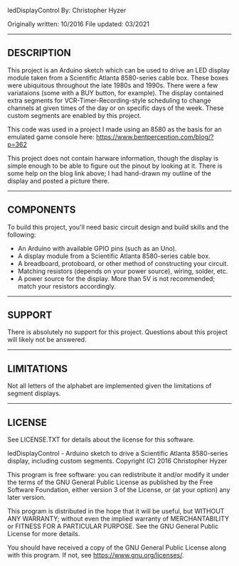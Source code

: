 ledDisplayControl
By: Christopher Hyzer

Originally written: 10/2016
File updated: 03/2021

-------------
 DESCRIPTION
-------------

This project is an Arduino sketch which can be used to drive an LED display module taken from a Scientific Atlanta 8580-series cable box.  These boxes were ubiquitous throughout the late 1980s and 1990s.  There were a few variataions (some with a BUY button, for example).  The display contained extra segments for VCR-Timer-Recording-style scheduling to change channels at given times of the day or on specific days of the week.  These custom segments are enabled by this project.

This code was used in a project I made using an 8580 as the basis for an emulated game console here: https://www.bentperception.com/blog/?p=362

This project does not contain harware information, though the display is simple enough to be able to figure out the pinout by looking at it.  There is some help on the blog link above; I had hand-drawn my outline of the display and posted a picture there.

------------
 COMPONENTS
------------

To build this project, you'll need basic circuit design and build skills and the following:

* An Arduino with available GPIO pins (such as an Uno).
* A display module from a Scientific Atlanta 8580-series cable box.
* A breadboard, protoboard, or other method of constructing your circuit.
* Matching resistors (depends on your power source), wiring, solder, etc.
* A power source for the display.  More than 5V is not recommended; match your resistors accordingly.

---------
 SUPPORT
---------

There is absolutely no support for this project.  Questions about this project will likely not be answered.

-------------
 LIMITATIONS
-------------

Not all letters of the alphabet are implemented given the limitations of segment displays.

---------
 LICENSE
---------
See LICENSE.TXT for details about the license for this software.

ledDisplayControl - Arduino sketch to drive a Scientific Atlanta 8580-series display, including custom segments.
Copyright (C) 2016 Christopher Hyzer

This program is free software: you can redistribute it and/or modify
it under the terms of the GNU General Public License as published by
the Free Software Foundation, either version 3 of the License, or
(at your option) any later version.

This program is distributed in the hope that it will be useful,
but WITHOUT ANY WARRANTY; without even the implied warranty of
MERCHANTABILITY or FITNESS FOR A PARTICULAR PURPOSE.  See the
GNU General Public License for more details.

You should have received a copy of the GNU General Public License
along with this program.  If not, see <https://www.gnu.org/licenses/>.
